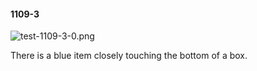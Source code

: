 #### 1109-3
![test-1109-3-0.png](https://github.com/lil-lab/nlvr/raw/master/nlvr/test/images/3/test-1109-3-0.png "test-1109-3-0.png")

There is a blue item closely touching the bottom of a box.